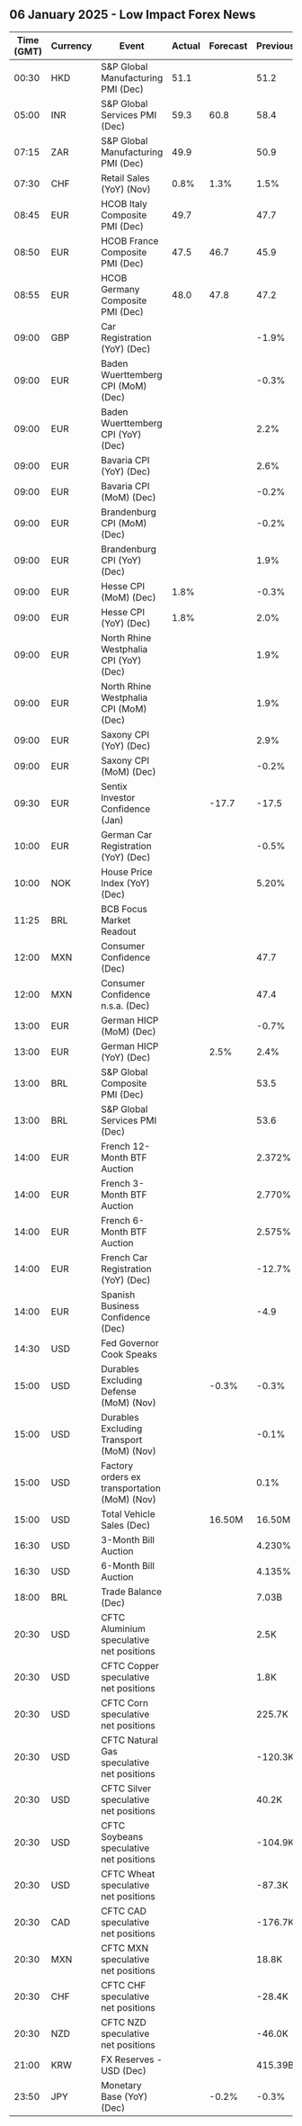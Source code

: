 ## 06 January 2025 - Low Impact Forex News

| Time (GMT) | Currency | Event | Actual | Forecast | Previous |
|------|----------|-------|--------|----------|----------|
| 00:30 | HKD | S&P Global Manufacturing PMI (Dec) | 51.1 |  | 51.2 |
| 05:00 | INR | S&P Global Services PMI (Dec) | 59.3 | 60.8 | 58.4 |
| 07:15 | ZAR | S&P Global Manufacturing PMI (Dec) | 49.9 |  | 50.9 |
| 07:30 | CHF | Retail Sales (YoY) (Nov) | 0.8% | 1.3% | 1.5% |
| 08:45 | EUR | HCOB Italy Composite PMI (Dec) | 49.7 |  | 47.7 |
| 08:50 | EUR | HCOB France Composite PMI (Dec) | 47.5 | 46.7 | 45.9 |
| 08:55 | EUR | HCOB Germany Composite PMI (Dec) | 48.0 | 47.8 | 47.2 |
| 09:00 | GBP | Car Registration (YoY) (Dec) |  |  | -1.9% |
| 09:00 | EUR | Baden Wuerttemberg CPI (MoM) (Dec) |  |  | -0.3% |
| 09:00 | EUR | Baden Wuerttemberg CPI (YoY) (Dec) |  |  | 2.2% |
| 09:00 | EUR | Bavaria CPI (YoY) (Dec) |  |  | 2.6% |
| 09:00 | EUR | Bavaria CPI (MoM) (Dec) |  |  | -0.2% |
| 09:00 | EUR | Brandenburg CPI (MoM) (Dec) |  |  | -0.2% |
| 09:00 | EUR | Brandenburg CPI (YoY) (Dec) |  |  | 1.9% |
| 09:00 | EUR | Hesse CPI (MoM) (Dec) | 1.8% |  | -0.3% |
| 09:00 | EUR | Hesse CPI (YoY) (Dec) | 1.8% |  | 2.0% |
| 09:00 | EUR | North Rhine Westphalia CPI (YoY) (Dec) |  |  | 1.9% |
| 09:00 | EUR | North Rhine Westphalia CPI (MoM) (Dec) |  |  | 1.9% |
| 09:00 | EUR | Saxony CPI (YoY) (Dec) |  |  | 2.9% |
| 09:00 | EUR | Saxony CPI (MoM) (Dec) |  |  | -0.2% |
| 09:30 | EUR | Sentix Investor Confidence (Jan) |  | -17.7 | -17.5 |
| 10:00 | EUR | German Car Registration (YoY) (Dec) |  |  | -0.5% |
| 10:00 | NOK | House Price Index (YoY) (Dec) |  |  | 5.20% |
| 11:25 | BRL | BCB Focus Market Readout |  |  |  |
| 12:00 | MXN | Consumer Confidence (Dec) |  |  | 47.7 |
| 12:00 | MXN | Consumer Confidence n.s.a. (Dec) |  |  | 47.4 |
| 13:00 | EUR | German HICP (MoM) (Dec) |  |  | -0.7% |
| 13:00 | EUR | German HICP (YoY) (Dec) |  | 2.5% | 2.4% |
| 13:00 | BRL | S&P Global Composite PMI (Dec) |  |  | 53.5 |
| 13:00 | BRL | S&P Global Services PMI (Dec) |  |  | 53.6 |
| 14:00 | EUR | French 12-Month BTF Auction |  |  | 2.372% |
| 14:00 | EUR | French 3-Month BTF Auction |  |  | 2.770% |
| 14:00 | EUR | French 6-Month BTF Auction |  |  | 2.575% |
| 14:00 | EUR | French Car Registration (YoY) (Dec) |  |  | -12.7% |
| 14:00 | EUR | Spanish Business Confidence (Dec) |  |  | -4.9 |
| 14:30 | USD | Fed Governor Cook Speaks |  |  |  |
| 15:00 | USD | Durables Excluding Defense (MoM) (Nov) |  | -0.3% | -0.3% |
| 15:00 | USD | Durables Excluding Transport (MoM) (Nov) |  |  | -0.1% |
| 15:00 | USD | Factory orders ex transportation (MoM) (Nov) |  |  | 0.1% |
| 15:00 | USD | Total Vehicle Sales (Dec) |  | 16.50M | 16.50M |
| 16:30 | USD | 3-Month Bill Auction |  |  | 4.230% |
| 16:30 | USD | 6-Month Bill Auction |  |  | 4.135% |
| 18:00 | BRL | Trade Balance (Dec) |  |  | 7.03B |
| 20:30 | USD | CFTC Aluminium speculative net positions |  |  | 2.5K |
| 20:30 | USD | CFTC Copper speculative net positions |  |  | 1.8K |
| 20:30 | USD | CFTC Corn speculative net positions |  |  | 225.7K |
| 20:30 | USD | CFTC Natural Gas speculative net positions |  |  | -120.3K |
| 20:30 | USD | CFTC Silver speculative net positions |  |  | 40.2K |
| 20:30 | USD | CFTC Soybeans speculative net positions |  |  | -104.9K |
| 20:30 | USD | CFTC Wheat speculative net positions |  |  | -87.3K |
| 20:30 | CAD | CFTC CAD speculative net positions |  |  | -176.7K |
| 20:30 | MXN | CFTC MXN speculative net positions |  |  | 18.8K |
| 20:30 | CHF | CFTC CHF speculative net positions |  |  | -28.4K |
| 20:30 | NZD | CFTC NZD speculative net positions |  |  | -46.0K |
| 21:00 | KRW | FX Reserves - USD (Dec) |  |  | 415.39B |
| 23:50 | JPY | Monetary Base (YoY) (Dec) |  | -0.2% | -0.3% |
